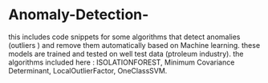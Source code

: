 # Anomaly-Detection-
this includes code snippets for some algorithms that detect anomalies (outliers ) and remove them automatically based on Machine learning.
these models are trained and tested on well test data (ptroleum industry).
the algorithms included here : ISOLATIONFOREST, Minimum Covariance Determinant, LocalOutlierFactor, OneClassSVM.
